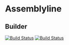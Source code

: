 # Assemblyline
## Builder

[![Build Status](https://travis-ci.org/assemblyline/builder.svg?branch=master)](https://travis-ci.org/assemblyline/builder)
[![Build Status](https://semaphoreci.com/api/v1/projects/ff6f58ca-ac9f-49cf-8f83-70d5c0816790/599230/badge.svg)](https://semaphoreci.com/assemblyline/builder)
